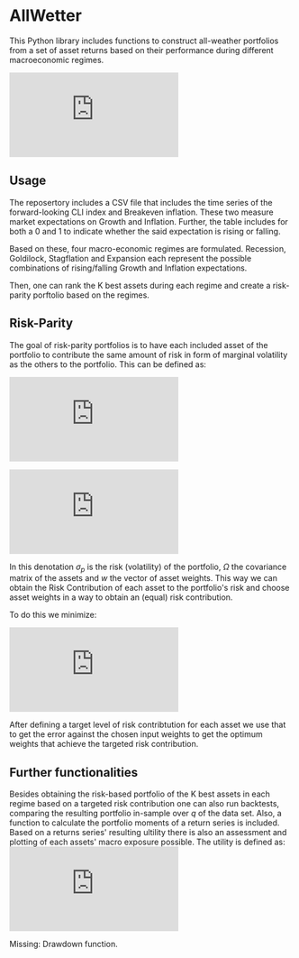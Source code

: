 # AllWetter

This Python library includes functions to construct all-weather portfolios from a set of asset returns based on their performance during different macroeconomic regimes.

![first equation](https://latex.codecogs.com/gif.latex?a%20%3D%20%5Cfrac%7B2%7D%7B3%7D)

## Usage

The reposertory includes a CSV file that includes the time series of the forward-looking CLI index and Breakeven inflation. These two measure market expectations on Growth and Inflation. Further, the table includes for both a 0 and 1 to indicate whether the said expectation is rising or falling.

Based on these, four macro-economic regimes are formulated. Recession, Goldilock, Stagflation and Expansion each represent the possible combinations of rising/falling Growth and Inflation expectations.

Then, one can rank the K best assets during each regime and create a risk-parity porftolio based on the regimes. 

## Risk-Parity

The goal of risk-parity portfolios is to have each included asset of the portfolio to contribute the same amount of risk in form of marginal volatility as the others to the portfolio. This can be defined as:

![second equation](https://latex.codecogs.com/gif.latex?%5Csigma_p%20%3D%20%5Csqrt%7Bw%5COmega%20w%27%7D)

![third equation](https://latex.codecogs.com/gif.latex?RC_j%20%3D%20w_j%20%5Ctimes%20MRC%20%3D%20w_j%20%5Ctimes%20%5Cfrac%7B%5Cdelta%20%5Csigma_p%7D%7B%5Cdelta%20w_j%7D%20%3D%20w_j%5Ctimes%5Cfrac%7B%5COmega%5Ctimes%20w%7D%7B%5Csigma_p%7D)

In this denotation $\sigma_p$ is the risk (volatility) of the portfolio, $\Omega$ the covariance matrix of the assets and $w$ the vector of asset weights. This way we can obtain the Risk Contribution of each asset to the portfolio's risk and choose asset weights in a way to obtain an (equal) risk contribution.

To do this we minimize:

![fourth equation](https://latex.codecogs.com/gif.latex?%5Cepsilon%28w%29%20%3D%20%5Csum_%7Bi%3D1%7D%5E%7Bn%7D%20%28RC_i-w_%7Bt%2Ci%7D%20%5Ctimes%20%5Csigma_w%29%5E2)

After defining a target level of risk contribtution for each asset we use that to get the error against the chosen input weights to get the optimum weights that achieve the targeted risk contribution.

## Further functionalities

Besides obtaining the risk-based portfolio of the K best assets in each regime based on a targeted risk contribution one can also run backtests, comparing the resulting portfolio in-sample over $q%$ of the data set. Also, a function to calculate the portfolio moments of a return series is included. Based on a returns series' resulting ultility there is also an assessment and plotting of each assets' macro exposure possible. The utility is defined as:
![fifth equation](https://latex.codecogs.com/gif.latex?U%3Dr_p%20-%20%5Cfrac%7B%5Clambda%7D%7B2%7D%20%5Csigma_p%5E2)

Missing: Drawdown function.
